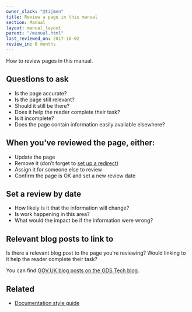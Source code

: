 ```yaml
---
owner_slack: "@tijmen"
title: Review a page in this manual
section: Manual
layout: manual_layout
parent: "/manual.html"
last_reviewed_on: 2017-10-02
review_in: 6 months
---
```


How to review pages in this manual.

## Questions to ask

- Is the page accurate?
- Is the page still relevant?
- Should it still be there?
- Does it help the reader complete their task?
- Is it incomplete?
- Does the page contain information easily available elsewhere?

## When you've reviewed the page, either:

- Update the page
- Remove it (don’t forget to [set up a redirect][redirects])
- Assign it for someone else to review
- Confirm the page is OK and set a new review date

## Set a review by date

- How likely is it that the information will change?
- Is work happening in this area?
- What would the impact be if the information were wrong?

## Relevant blog posts to link to

Is there a relevant blog post to the page you're reviewing? Would linking to it help the reader complete their task?

You can find [GOV.UK blog posts on the  GDS Tech blog](https://gdstechnology.blog.gov.uk/category/gov-uk/).

## Related

- [Documentation style guide](/manual/docs-style-guide.html)

[redirects]: https://github.com/alphagov/govuk-developer-docs/blob/master/data/redirects.yml
